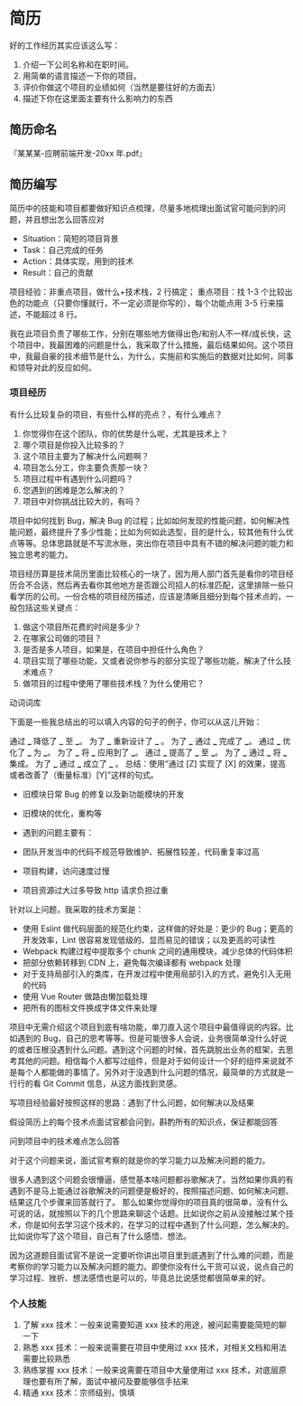 # 简历

好的工作经历其实应该这么写：

1. 介绍一下公司名称和在职时间。
2. 用简单的语言描述一下你的项目。
3. 评价你做这个项目的业绩如何（当然是要往好的方面去）
4. 描述下你在这里面主要有什么影响力的东西

## 简历命名

『某某某-应聘前端开发-20xx 年.pdf』

## 简历编写

简历中的技能和项目都要做好知识点梳理，尽量多地梳理出面试官可能问到的问题，并且想出怎么回答应对

- Situation：简短的项目背景
- Task：自己完成的任务
- Action：具体实现，用到的技术
- Result：自己的贡献

项目经验：非重点项目，做什么+技术栈，2 行搞定； 重点项目：找 1-3 个比较出色的功能点（只要你懂就行，不一定必须是你写的），每个功能点用 3-5 行来描述，不能超过 8 行。

我在此项目负责了哪些工作，分别在哪些地方做得出色/和别人不一样/成长快，这个项目中，我最困难的问题是什么，我采取了什么措施，最后结果如何。这个项目中，我最自豪的技术细节是什么，为什么，实施前和实施后的数据对比如何，同事和领导对此的反应如何。

### 项目经历

有什么比较复杂的项目，有些什么样的亮点？，有什么难点？

1. 你觉得你在这个团队，你的优势是什么呢，尤其是技术上？
2. 哪个项目是你投入比较多的？
3. 这个项目主要为了解决什么问题啊？
4. 项目怎么分工，你主要负责那一块？
5. 项目过程中有遇到什么问题吗？
6. 您遇到的困难是怎么解决的？
7. 项目中对你挑战比较大的，有吗？

项目中如何找到 Bug，解决 Bug 的过程；比如如何发现的性能问题，如何解决性能问题，最终提升了多少性能；比如为何如此选型，目的是什么，较其他有什么优点等等。总体思路就是不写流水账，突出你在项目中具有不错的解决问题的能力和独立思考的能力。

项目经历算是技术简历里面比较核心的一块了，因为用人部门首先是看你的项目经历合不合适，然后再去看你其他地方是否跟公司招人的标准匹配，这里排除一些只看学历的公司。一份合格的项目经历描述，应该是清晰且细分到每个技术点的，一般包括这些关键点：

1. 做这个项目所花费的时间是多少？
2. 在哪家公司做的项目？
3. 是否是多人项目，如果是，在项目中担任什么角色？
4. 项目实现了哪些功能，又或者说你参与的部分实现了哪些功能，解决了什么技术难点？
5. 做项目的过程中使用了哪些技术栈？为什么使用它？

动词词库

下面是一些我总结出的可以填入内容的句子的例子，你可以从这儿开始：

通过 **\_** 降低了 **\_** 至 **\_**。
为了 **\_** 重新设计了 **\_** 。
为了 **\_** 通过 **\_** 完成了 **\_**。
通过 **\_** 优化了 **\_** 为 **\_**。
为了 **\_** 将 **\_** 应用到了 **\_**。
通过 **\_** 提高了 **\_** 至 **\_**。
为了 **\_** 通过 **\_** 将 **\_** 集成。
为了 **\_** 通过 **\_** 成立了 **\_** 。
总结：使用“通过 [Z] 实现了 [X] 的效果，提高或者改善了（衡量标准）[Y]”这样的句式。

- 旧模块日常 Bug 的修复以及新功能模块的开发
- 旧模块的优化，重构等
- 遇到的问题主要有：

- 团队开发当中的代码不规范导致维护、拓展性较差，代码重复率过高
- 项目构建，访问速度过慢
- 项目资源过大过多导致 http 请求负担过重

针对以上问题，我采取的技术方案是：

- 使用 Eslint 做代码层面的规范化约束，这样做的好处是：更少的 Bug；更高的开发效率，Lint 很容易发现低级的、显而易见的错误；以及更高的可读性
- Webpack 构建过程中提取多个 chunk 之间的通用模块，减少总体的代码体积
- 把部分依赖转移到 CDN 上，避免每次编译都有 webpack 处理
- 对于支持局部引入的类库，在开发过程中使用局部引入的方式，避免引入无用的代码
- 使用 Vue Router 做路由懒加载处理
- 把所有的图标文件换成字体文件来处理

项目中无需介绍这个项目到底有啥功能，单刀直入这个项目中最值得说的内容。比如遇到的 Bug，自己的思考等等。但是可能很多人会说，业务很简单没什么好说的或者压根没遇到什么问题。遇到这个问题的时候，首先跳脱出业务的框架，去思考其他的问题。相信每个人都写过组件，但是对于如何设计一个好的组件来说就不是每个人都能做的事情了。另外对于没遇到什么问题的情况，最简单的方式就是一行行的看 Git Commit 信息，从这方面找到灵感。

写项目经验最好按照这样的思路：遇到了什么问题，如何解决以及结果

假设简历上的每个技术点面试官都会问到，斟酌所有的知识点，保证都能回答

问到项目中的技术难点怎么回答

对于这个问题来说，面试官考察的就是你的学习能力以及解决问题的能力。

很多人遇到这个问题会很懵逼，感觉基本啥问题都谷歌解决了。当然如果你真的有遇到不是马上能通过谷歌解决的问题便是极好的，按照描述问题、如何解决问题、结果这几个步骤来回答就行了。
那么如果你觉得你的项目真的很简单，没有什么可说的话，就按照以下的几个思路来聊这个话题。比如说你之前从没接触过某个技术，你是如何去学习这个技术的，在学习的过程中遇到了什么问题，怎么解决的。比如说你写了这个项目，自己有了什么感悟、想法。

因为这道题目面试官不是说一定要听你讲出项目里到底遇到了什么难的问题，而是考察你的学习能力以及解决问题的能力。即使你没有什么干货可以说，说点自己的学习过程、挫折、想法感悟也是可以的，毕竟总比说感觉都很简单来的好。

### 个人技能

1. 了解 xxx 技术：一般来说需要知道 xxx 技术的用途，被问起需要能简短的聊一下
2. 熟悉 xxx 技术：一般来说需要在项目中使用过 xxx 技术，对相关文档和用法需要比较熟悉
3. 熟练掌握 xxx 技术：一般来说需要在项目中大量使用过 xxx 技术，对底层原理也要有所了解，面试中被问及要能够信手拈来
4. 精通 xxx 技术：宗师级别，慎填
